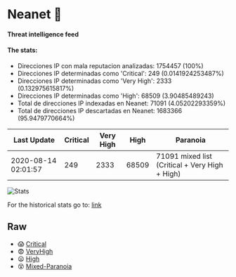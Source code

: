 # Neanet :hocho:
#### Threat intelligence feed
#### The stats:

- Direcciones IP con mala reputacion analizadas: 1754457 (100%)
- Direcciones IP determinadas como 'Critical':  249 (0.0141924253487%)
- Direcciones IP determinadas como 'Very High':  2333 (0.132975615817%)
- Direcciones IP determinadas como 'High':  68509 (3.90485489243)
- Total de direcciones IP indexadas en Neanet:  71091 (4.05202293359%)
- Total de direcciones IP descartadas en Neanet:  1683366 (95.9479770664%)

| Last Update | Critical | Very High | High | Paranoia |
| --- | --- | --- | --- | --- |
| 2020-08-14 02:01:57 | 249 | 2333 | 68509 | 71091 mixed list (Critical + Very High + High)|

![Stats](https://docs.google.com/spreadsheets/d/e/2PACX-1vSnaNMIXVabIpDJjufMlzH7poXnshF3mgd8Is1g9ytUEzVsP5my4Trn8f-xkoLLQ38xpL3HtmUexLo6/pubchart?oid=501124687&format=image)

For the historical stats go to: [link](/stats.csv)
## Raw
- :scream: [Critical](https://raw.githubusercontent.com/JavaGarcia/Neanet/master/blacklists/neanet_critical.txt)
- :fearful: [VeryHigh](https://raw.githubusercontent.com/JavaGarcia/Neanet/master/blacklists/neanet_veryHigh.txtt)
- :frowning: [High](https://raw.githubusercontent.com/JavaGarcia/Neanet/master/blacklists/neanet_high.txt)
- :dizzy_face: [Mixed-Paranoia](https://raw.githubusercontent.com/JavaGarcia/Neanet/master/blacklists/neanet_all.txt)




































































































































































